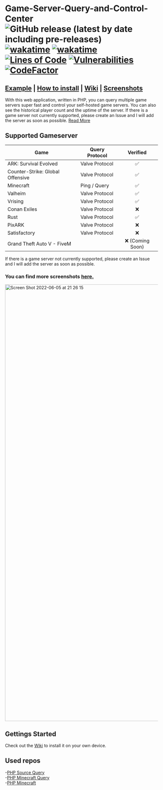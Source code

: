 
# Game-Server-Query-and-Control-Center  ![GitHub release (latest by date including pre-releases)](https://img.shields.io/github/v/release/AunePVP/Game-Server-Query-and-Control-Center?include_prereleases) [![wakatime](https://wakatime.com/badge/github/AunePVP/Game-Server-Query-and-Control-Center.svg)](https://wakatime.com/badge/github/AunePVP/Game-Server-Query-and-Control-Center) [![wakatime](https://img.shields.io/github/languages/top/AunePVP/Game-Server-Query-and-Control-Center)](https://img.shields.io/github/languages/top/AunePVP/Game-Server-Query-and-Control-Center) [![Lines of Code](https://sonarcloud.io/api/project_badges/measure?project=AunePVP_Game-Server-Query-and-Control-Center&metric=ncloc)](https://sonarcloud.io/summary/new_code?id=AunePVP_Game-Server-Query-and-Control-Center) [![Vulnerabilities](https://sonarcloud.io/api/project_badges/measure?project=AunePVP_Game-Server-Query-and-Control-Center&metric=vulnerabilities) ](https://sonarcloud.io/summary/new_code?id=AunePVP_Game-Server-Query-and-Control-Center) [![CodeFactor](https://www.codefactor.io/repository/github/aunepvp/game-server-query-and-control-center/badge)](https://www.codefactor.io/repository/github/aunepvp/game-server-query-and-control-center)
## [Example](https://tracker.iguaserver.de) | [How to install]( https://github.com/AunePVP/Game-Server-Query-and-Control-Center/wiki/Installation ) | [Wiki](https://github.com/AunePVP/Game-Server-Query-and-Control-Center/wiki) | [Screenshots]( https://github.com/AunePVP/Game-Server-Query-and-Control-Center/wiki/Screenshots )
With this web application, written in PHP, you can query multiple game servers super fast and control your self-hosted game servers.
You can also see the historical player count and the uptime of the server. If there is a game server not currently supported, please create an Issue and I will add the server as soon as possible. [Read More]( https://github.com/AunePVP/Game-Server-Query-and-Control-Center/wiki#more-informations)
## Supported Gameserver
| Game                             | Query Protocol |    Verified     |
|----------------------------------|----------------|:---------------:|
| ARK: Survival Evolved            | Valve Protocol |        ✅        |
| Counter-Strike: Global Offensive | Valve Protocol |        ✅        |
| Minecraft                        | Ping / Query   |        ✅        |
| Valheim                          | Valve Protocol |        ✅        |
| Vrising                          | Valve Protocol |        ✅        |
| Conan Exiles                     | Valve Protocol |        ❌        |
| Rust                             | Valve Protocol |        ✅        |
| PixARK                           | Valve Protocol |        ❌        |
| Satisfactory                     | Valve Protocol |        ❌        |
| Grand Theft Auto V - FiveM       |                | ❌ (Coming Soon) |

If there is a game server not currently supported, please create an Issue and I will add the server as soon as possible.

### You can find more screenshots [here.]( https://github.com/AunePVP/Game-Server-Query-and-Control-Center/wiki/Screenshots )
<img width="1440" alt="Screen Shot 2022-06-05 at 21 26 15" src="https://user-images.githubusercontent.com/67545895/172096411-86b8529c-653a-4669-a845-540178679375.png">


## Gettings Started

Check out the [Wiki]( https://github.com/AunePVP/Game-Server-Query-and-Control-Center/wiki) to install it on your own device.
<br>


<h2>Used repos</h2>

-[PHP Source Query](https://github.com/xPaw/PHP-Source-Query)<br />
-[PHP Minecraft Query](https://github.com/xPaw/PHP-Minecraft-Query)<br />
-[PHP Minecraft](https://github.com/Spirit55555/PHP-Minecraft)<br />
